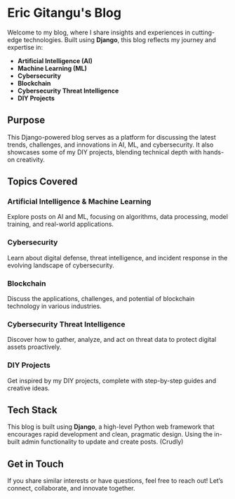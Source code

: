 # Eric Gitangu's Blog

Welcome to my blog, where I share insights and experiences in cutting-edge technologies. Built using **Django**, this blog reflects my journey and expertise in:

- **Artificial Intelligence (AI)**
- **Machine Learning (ML)**
- **Cybersecurity**
- **Blockchain**
- **Cybersecurity Threat Intelligence**
- **DIY Projects**

## Purpose

This Django-powered blog serves as a platform for discussing the latest trends, challenges, and innovations in AI, ML, and cybersecurity. It also showcases some of my DIY projects, blending technical depth with hands-on creativity.

## Topics Covered

### Artificial Intelligence & Machine Learning

Explore posts on AI and ML, focusing on algorithms, data processing, model training, and real-world applications.

### Cybersecurity

Learn about digital defense, threat intelligence, and incident response in the evolving landscape of cybersecurity.

### Blockchain

Discuss the applications, challenges, and potential of blockchain technology in various industries.

### Cybersecurity Threat Intelligence

Discover how to gather, analyze, and act on threat data to protect digital assets proactively.

### DIY Projects

Get inspired by my DIY projects, complete with step-by-step guides and creative ideas.

## Tech Stack

This blog is built using **Django**, a high-level Python web framework that encourages rapid development and clean, pragmatic design. Using the in-built
admin functionality to update and create posts. (Crudly)

## Get in Touch

If you share similar interests or have questions, feel free to reach out! Let’s connect, collaborate, and innovate together.
